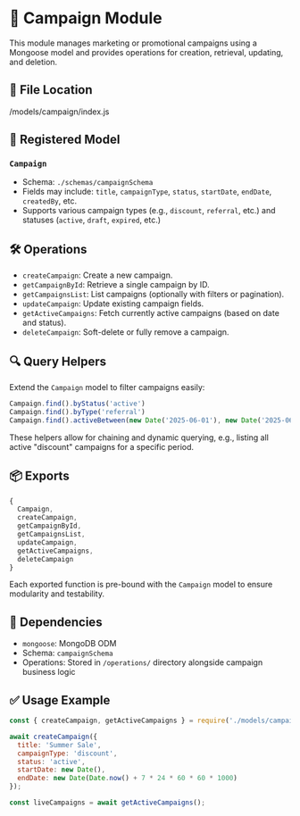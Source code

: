# 📢 Campaign Module

This module manages marketing or promotional campaigns using a Mongoose model and provides operations for creation, retrieval, updating, and deletion.


## 📂 File Location

/models/campaign/index.js


## 📌 Registered Model

### `Campaign`
- Schema: `./schemas/campaignSchema`
- Fields may include: `title`, `campaignType`, `status`, `startDate`, `endDate`, `createdBy`, etc.
- Supports various campaign types (e.g., `discount`, `referral`, etc.) and statuses (`active`, `draft`, `expired`, etc.)


## 🛠️ Operations

- `createCampaign`: Create a new campaign.
- `getCampaignById`: Retrieve a single campaign by ID.
- `getCampaignsList`: List campaigns (optionally with filters or pagination).
- `updateCampaign`: Update existing campaign fields.
- `getActiveCampaigns`: Fetch currently active campaigns (based on date and status).
- `deleteCampaign`: Soft-delete or fully remove a campaign.


## 🔍 Query Helpers

Extend the `Campaign` model to filter campaigns easily:

```js
Campaign.find().byStatus('active')
Campaign.find().byType('referral')
Campaign.find().activeBetween(new Date('2025-06-01'), new Date('2025-06-30'))
````

These helpers allow for chaining and dynamic querying, e.g., listing all active "discount" campaigns for a specific period.


## 📦 Exports

```js
{
  Campaign,
  createCampaign,
  getCampaignById,
  getCampaignsList,
  updateCampaign,
  getActiveCampaigns,
  deleteCampaign
}
```

Each exported function is pre-bound with the `Campaign` model to ensure modularity and testability.


## 🧩 Dependencies

* `mongoose`: MongoDB ODM
* Schema: `campaignSchema`
* Operations: Stored in `/operations/` directory alongside campaign business logic


## ✅ Usage Example

```js
const { createCampaign, getActiveCampaigns } = require('./models/campaign');

await createCampaign({
  title: 'Summer Sale',
  campaignType: 'discount',
  status: 'active',
  startDate: new Date(),
  endDate: new Date(Date.now() + 7 * 24 * 60 * 60 * 1000)
});

const liveCampaigns = await getActiveCampaigns();
```